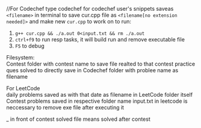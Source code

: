 //For Codechef
type codechef for codechef user's snippets
saveas `<filename>` in terminal to save cur.cpp file as `<filename[no extension needed]>` and make new `cur.cpp` to work on
to run:
1) `g++ cur.cpp && ./a.out 0<input.txt && rm ./a.out`
2) `ctrl+f9` to run resp tasks, it will build run and remove executable file
3) `F5` to debug


Filesystem:<br>
Contest folder with contest name to save file realted to that contest
practice ques solved to directly save in Codechef folder with problee name as filename

For LeetCode<br>
daily problems saved as with that date as filename in LeetCode folder itself
Contest problems saved in respective folder name
input.txt in leetcode is neccessary to remove exe file after executing it

_ in front of contest solved file means solved after contest